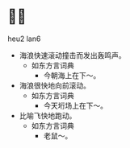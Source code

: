 



# 𨂸浪
heu2 lan6
+ 海浪快速滚动撞击而发出轰鸣声。
  * 如东方言词典
    - 今朝海上在下～。
+ 海浪很快地向前滚动。
  * 如东方言词典
    - 今天垳场上在下～。
+ 比喻飞快地跑动。
  * 如东方言词典
    - 老鼠～。
